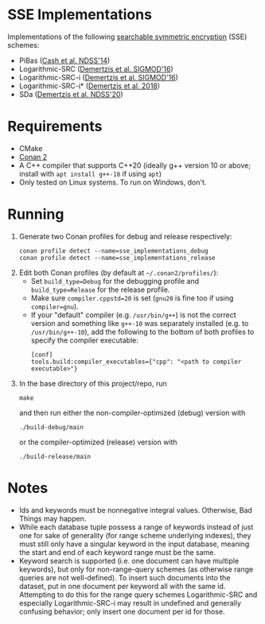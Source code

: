 # SSE Implementations

Implementations of the following [searchable symmetric encryption](https://en.wikipedia.org/wiki/Searchable_symmetric_encryption) (SSE) schemes:

- PiBas ([Cash et al. NDSS'14](https://eprint.iacr.org/2014/853.pdf))
- Logarithmic-SRC ([Demertzis et al. SIGMOD'16](https://idemertzis.com/Papers/sigmod16.pdf))
- Logarithmic-SRC-i ([Demertzis et al. SIGMOD'16](https://idemertzis.com/Papers/sigmod16.pdf))
- Logarithmic-SRC-i\* ([Demertzis et al. 2018](https://dl.acm.org/doi/pdf/10.1145/3167971))
- SDa ([Demertzis et al. NDSS'20](https://www.ndss-symposium.org/wp-content/uploads/2020/02/24423-paper.pdf))

# Requirements

- CMake
- [Conan 2](https://docs.conan.io/2/installation.html)
- A C++ compiler that supports C++20 (ideally g++ version 10 or above; install with `apt install g++-10` if using `apt`)
- Only tested on Linux systems. To run on Windows, don't.

# Running

1. Generate two Conan profiles for debug and release respectively:
    ```
    conan profile detect --name=sse_implementations_debug
    conan profile detect --name=sse_implementations_release
    ```
2. Edit both Conan profiles (by default at `~/.conan2/profiles/`):
    - Set `build_type=Debug` for the debugging profile and `build_type=Release` for the release profile.
    - Make sure `compiler.cppstd=20` is set (`gnu20` is fine too if using `compiler=gnu`).
    - If your "default" compiler (e.g. `/usr/bin/g++`) is not the correct version and something like `g++-10` was separately installed (e.g. to `/usr/bin/g++-10`), add the following to the bottom of both profiles to specify the compiler executable:
        ```
        [conf]
        tools.build:compiler_executables={"cpp": "<path to compiler executable>"}
        ```
3. In the base directory of this project/repo, run
    ```
    make
    ```
    and then run either the non-compiler-optimized (debug) version with
    ```
    ./build-debug/main
    ```
    or the compiler-optimized (release) version with
    ```
    ./build-release/main
    ```

# Notes

- Ids and keywords must be nonnegative integral values. Otherwise, Bad Things may happen.
- While each database tuple possess a range of keywords instead of just one for sake of generality (for range scheme underlying indexes), they must still only have a singular keyword in the input database, meaning the start and end of each keyword range must be the same.
- Keyword search is supported (i.e. one document can have multiple keywords), but only for non-range-query schemes (as otherwise range queries are not well-defined). To insert such documents into the dataset, put in one document per keyword all with the same id. Attempting to do this for the range query schemes Logarithmic-SRC and especially Logarithmic-SRC-i may result in undefined and generally confusing behavior; only insert one document per id for those.
